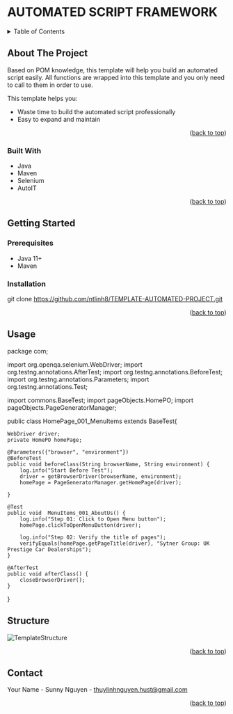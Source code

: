<!-- Improved compatibility of back to top link: See: https://github.com/othneildrew/Best-README-Template/pull/73 -->
<a name="readme-top"></a>

# AUTOMATED SCRIPT FRAMEWORK

<!-- TABLE OF CONTENTS -->
<details>
  <summary>Table of Contents</summary>
  <ol>
    <li>
      <a href="#about-the-project">About The Project</a>
      <ul>
        <li><a href="#built-with">Built With</a></li>
      </ul>
    </li>
    <li>
      <a href="#getting-started">Getting Started</a>
      <ul>
        <li><a href="#prerequisites">Prerequisites</a></li>
        <li><a href="#installation">Installation</a></li>
      </ul>
    </li>
    <li><a href="#usage">Usage</a></li>
    <li><a href="#roadmap">Roadmap</a></li>
    <li><a href="#contributing">Contributing</a></li>
    <li><a href="#license">License</a></li>
    <li><a href="#contact">Contact</a></li>
    <li><a href="#acknowledgments">Acknowledgments</a></li>
  </ol>
</details>



<!-- ABOUT THE PROJECT -->
## About The Project

Based on POM knowledge, this template will help you build an automated script easily. All functions are wrapped into this template and you only need to call to them in order to use. 

This template helps you:
* Waste time to build the automated script professionally
* Easy to expand and maintain
<p align="right">(<a href="#readme-top">back to top</a>)</p>



### Built With
* Java
* Maven
* Selenium
* AutoIT

<p align="right">(<a href="#readme-top">back to top</a>)</p>



<!-- GETTING STARTED -->
## Getting Started

### Prerequisites
* Java 11+
* Maven

### Installation
   git clone https://github.com/ntlinh8/TEMPLATE-AUTOMATED-PROJECT.git

<p align="right">(<a href="#readme-top">back to top</a>)</p>

<!-- USAGE EXAMPLES -->
## Usage
package com;

import org.openqa.selenium.WebDriver;
import org.testng.annotations.AfterTest;
import org.testng.annotations.BeforeTest;
import org.testng.annotations.Parameters;
import org.testng.annotations.Test;

import commons.BaseTest;
import pageObjects.HomePO;
import pageObjects.PageGeneratorManager;

public class HomePage_001_MenuItems extends BaseTest{

	WebDriver driver;
	private HomePO homePage;
	
	@Parameters({"browser", "environment"})
	@BeforeTest
	public void beforeClass(String browserName, String environment) {
		log.info("Start Before Test");
		driver = getBrowserDriver(browserName, environment);
		homePage = PageGeneratorManager.getHomePage(driver);
		
	}
	
	@Test
	public void  MenuItems_001_AboutUs() {
		log.info("Step 01: Click to Open Menu button");
		homePage.clickToOpenMenuButton(driver);
		
		log.info("Step 02: Verify the title of pages");
		verifyEquals(homePage.getPageTitle(driver), "Sytner Group: UK Prestige Car Dealerships");
	}
	
	@AfterTest
	public void afterClass() {
		closeBrowserDriver();
	}
}

<!-- ROADMAP -->
## Structure
![TemplateStructure](https://github.com/ntlinh8/TEMPLATE-AUTOMATED-PROJECT/blob/master/TemplateStructure.png)
<p align="right">(<a href="#readme-top">back to top</a>)</p>


<!-- CONTACT -->
## Contact

Your Name - Sunny Nguyen - thuylinhnguyen.hust@gmail.com

<p align="right">(<a href="#readme-top">back to top</a>)</p>
